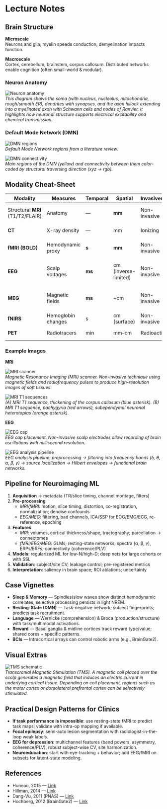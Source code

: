 # Lecture Notes

## Brain Structure

**Microscale**  
Neurons and glia; myelin speeds conduction; demyelination impacts function.  

**Macroscale**  
Cortex, cerebellum, brainstem, corpus callosum. Distributed networks enable cognition (often small-world & modular).

### Neuron Anatomy

![Neuron anatomy](figs/Complete_neuron_cell_diagram_en.svg.png)  
*This diagram shows the soma (with nucleus, nucleolus, mitochondria, rough/smooth ER), dendrites with synapses, and the axon hillock extending into a myelinated axon with Schwann cells and nodes of Ranvier. It highlights how neuronal structure supports electrical excitability and chemical transmission.*

### Default Mode Network (DMN)

![DMN regions](figs/85703273-13493739-The_literature_review_focused_on_12_neuroimaging_studies_of_inte-a-2_1717588528935.avif)  
*Default Mode Network regions from a literature review.*

![DMN connectivity](figs/Default_Mode_Network_Connectivity.png)  
*Main regions of the DMN (yellow) and connectivity between them color-coded by structural traversing direction (xyz → rgb).*



## Modality Cheat-Sheet

| Modality | Measures | Temporal | Spatial | Invasiveness | Typical Uses |
|-|-|-|-|--|--|
| Structural **MRI** (T1/T2/FLAIR) | Anatomy | — | **mm** | Non-invasive | Tumors, morphometry, tract context |
| **CT** | X-ray density | — | mm | Ionizing | Acute bleed, bone |
| **fMRI (BOLD)** | Hemodynamic proxy | **s** | **mm** | Non-invasive | Cognitive mapping, resting-state |
| **EEG** | Scalp voltages | **ms** | cm (inverse-limited) | Non-invasive | Fast dynamics, oscillations, BCIs |
| **MEG** | Magnetic fields | **ms** | ~cm | Non-invasive | Millisecond timing + decent localization |
| **fNIRS** | Hemoglobin changes | s | cm (surface) | Non-invasive | Bedside, pediatrics |
| **PET** | Radiotracers | min | mm–cm | Radioactive | Molecular targets |

### Example Images

**MRI**

![MRI scanner](figs/lkxo467lrqgl7wkt3i3abz456uhrjj44.jpg)  
*Magnetic Resonance Imaging (MRI) scanner. Non-invasive technique using magnetic fields and radiofrequency pulses to produce high-resolution images of soft tissues.*

![MRI T1 sequences](figs/A-MRI-T1-sequence-shows-thickening-of-the-corpus-callosum-blue-asterix-B-MRI-T1_W640.jpg)  
*(A) MRI T1 sequence, thickening of the corpus callosum (blue asterisk). (B) MRI T1 sequence, pachygyria (red arrows), subependymal neuronal heterotopias (orange asterisk).*

**EEG**

![EEG cap](figs/i.webp)  
*EEG cap placement. Non-invasive scalp electrodes allow recording of brain oscillations with millisecond resolution.*

![EEG analysis pipeline](figs/lkxo467lrqgl7wkt3i3abz456uhrjj44.jpg)  
*EEG analysis pipeline: preprocessing → filtering into frequency bands (δ, θ, α, β, γ) → source localization → Hilbert envelopes → functional brain networks.*



## Pipeline for Neuroimaging ML

1. **Acquisition** → metadata (TR/slice timing, channel montage, filters)  
2. **Pre-processing**  
   - *MRI/fMRI*: motion, slice timing, distortion, co-registration, normalization; denoise confounds  
   - *EEG/MEG*: filtering, bad channels, ICA/SSP for EOG/EMG/ECG, re-reference, epoching  
3. **Features**  
   - *MRI*: volumes, cortical thickness/shape, tractography; parcellation → connectomes  
   - *fMRI/EEG/MEG*: GLMs; resting-state networks; spectra (α, β, γ), ERPs/ERFs; connectivity (coherence/PLV)  
4. **Models**: regularized ML for low-N/high-D; deep nets for large cohorts or with SSL  
5. **Validation**: subject/site CV; leakage control; pre-registered metrics  
6. **Interpretation**: saliency in brain space; ROI ablations; uncertainty



## Case Vignettes

- **Sleep & Memory** — Spindles/slow waves show distinct hemodynamic correlates; selective processing persists in light NREM.  
- **Resting-State (DMN)** — Task-negative network; subject fingerprints; predicts task recruitment.  
- **Language** — Wernicke (comprehension) & Broca (production/structure) with task/multimodal activations.  
- **Reward** — Basal ganglia & midline cortices track reward type/value; shared cores + specific patterns.  
- **BCIs** — Intracortical arrays can control robotic arms (e.g., BrainGate2).



## Visual Extras

![TMS schematic](figs/Transcranial_magnetic_stimulation_(TMS).png)  
*Transcranial Magnetic Stimulation (TMS). A magnetic coil placed over the scalp generates a magnetic field that induces an electric current in underlying cortical tissue. Depending on coil placement, regions such as the motor cortex or dorsolateral prefrontal cortex can be selectively stimulated.*



## Practical Design Patterns for Clinics

- **If task performance is impossible**: use resting-state fMRI to predict task maps; validate with intra-op mapping if available.  
- **Focal epilepsy**: semi-auto lesion segmentation with radiologist-in-the-loop weak labels.  
- **EEG for depression**: multichannel features (band powers, asymmetry, coherence/PLV), robust subject-wise CV, site harmonization.  
- **Neuroeducation**: start with eye-tracking + behavior; add EEG/fMRI on subsets for latent-state modeling.



## References

- Huneau, 2015 — [Link](https://pmc.ncbi.nlm.nih.gov/articles/PMC4683196/)  
- Hillman, 2014 — [Link](https://pmc.ncbi.nlm.nih.gov/articles/PMC4147398/)  
- Dang-Vu, 2011 (PNAS) — [Link](https://www.pnas.org/doi/10.1073/pnas.1112503108)  
- Hochberg, 2012 (BrainGate2) — [Link](https://pmc.ncbi.nlm.nih.gov/articles/PMC3640850/)